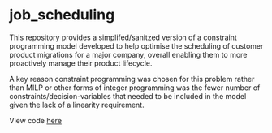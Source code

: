 # job_scheduling

This repository provides a simplifed/sanitzed version of a constraint programming model developed to help optimise the scheduling of customer product migrations for a major company, overall enabling them to more proactively manage their product lifecycle.

A key reason constraint programming was chosen for this problem rather than MILP or other forms of integer programming was the fewer number of constraints/decision-variables that needed to be included in the model given the lack of a linearity requirement.

View code <a href="https://github.com/mcconvillec/job_scheduling/blob/main/job_scheduling.ipynb">here</a>

